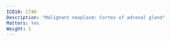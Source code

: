 ```yaml
---
ICD10: C740
Description: "Malignant neoplasm: Cortex of adrenal gland"
Matters: Yes
Weight: 1
---
```

